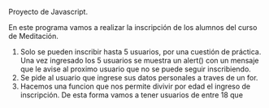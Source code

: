 Proyecto de Javascript.

En este programa vamos a realizar la inscripción de los alumnos del curso de Meditación. 

1. Solo se pueden inscribir hasta 5 usuarios, por una cuestión de práctica. Una vez ingresado los 5 usuarios se muestra un alert() con un mensaje que le avise al proximo usuario que no se puede seguir inscribiendo.
2. Se pide al usuario que ingrese sus datos personales a traves de un for.
3. Hacemos una funcion que nos permite divivir por edad el ingreso de inscripción. De esta forma vamos a tener usuarios de entre 18 que 
